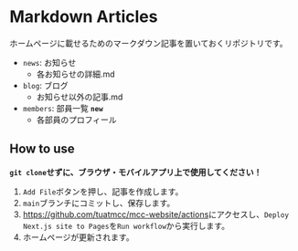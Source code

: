 # Markdown Articles

ホームページに載せるためのマークダウン記事を置いておくリポジトリです。

- `news`: お知らせ
  - 各お知らせの詳細.md
- `blog`: ブログ
  - お知らせ以外の記事.md
- `members`: 部員一覧 **`new`**
  - 各部員のプロフィール


## How to use

**`git clone`せずに、ブラウザ・モバイルアプリ上で使用してください！**

1. `Add File`ボタンを押し、記事を作成します。
2. `main`ブランチにコミットし、保存します。
3. <https://github.com/tuatmcc/mcc-website/actions>にアクセスし、`Deploy Next.js site to Pages`を`Run workflow`から実行します。
4. ホームページが更新されます。
